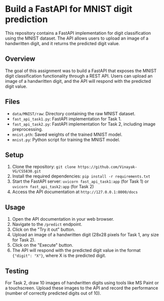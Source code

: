# Build a FastAPI for MNIST digit prediction

This repository contains a FastAPI implementation for digit classification using the MNIST dataset. The API allows users to upload an image of a handwritten digit, and it returns the predicted digit value.

## Overview

The goal of this assignment was to build a FastAPI that exposes the MNIST digit classification functionality through a REST API. Users can upload an image of a handwritten digit, and the API will respond with the predicted digit value.

## Files

- `data/MNIST/raw`: Directory containing the raw MNIST dataset.
- `fast_api_task1.py`: FastAPI implementation for Task 1.
- `fast_api_task2.py`: FastAPI implementation for Task 2, including image preprocessing.
- `mnist.pth`: Saved weights of the trained MNIST model.
- `mnist.py`: Python script for training the MNIST model.

## Setup

1. Clone the repository: `git clone https://github.com/Vinayak-VG/CS5830.git`
2. Install the required dependencies: `pip install -r requirements.txt`
3. Start the FastAPI server: `uvicorn fast_api_task1:app` (for Task 1) or `uvicorn fast_api_task2:app` (for Task 2)
4. Access the API documentation at `http://127.0.0.1:8000/docs`

## Usage

1. Open the API documentation in your web browser.
2. Navigate to the `/predict` endpoint.
3. Click on the "Try it out" button.
4. Upload an image of a handwritten digit (28x28 pixels for Task 1, any size for Task 2).
5. Click on the "Execute" button.
6. The API will respond with the predicted digit value in the format `{"digit": "X"}`, where X is the predicted digit.

## Testing

For Task 2, draw 10 images of handwritten digits using tools like MS Paint or a touchscreen. Upload these images to the API and record the performance (number of correctly predicted digits out of 10).
